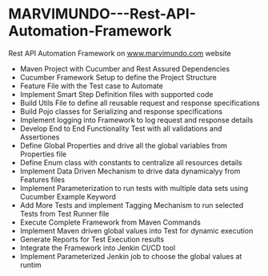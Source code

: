 # MARVIMUNDO---Rest-API-Automation-Framework
Rest API Automation Framework on www.marvimundo.com website



- Maven Project with Cucumber and Rest Assured Dependencies
- Cucumber Framework Setup to define the Project Structure
- Feature File with the Test case to Automate
- Implement Smart Step Definition files with supported code
- Build Utils File to define all reusable request and response specifications
- Build Pojo classes for Serializing and response specifications
- Implement logging into Framework to log request and response details
- Develop End to End Functionality Test with all validations and Assertiones
- Define Global Properties and drive all the global variables from Properties file
- Define Enum class with constants to centralize all resources details
- Implement Data Driven Mechanism to drive data dynamicalyy from Features files
- Implement Parameterization to run tests with multiple data sets using Cucumber         Example Keyword
- Add More Tests and implement Tagging Mechanism to run selected Tests from Test Runner   file
- Execute Complete Framework from Maven Commands
- Implement Maven driven global values into Test for dynamic execution
- Generate Reports for Test Execution results
- Integrate the Framework into Jenkin CI/CD tool
- Implement Parameterized Jenkin job to choose the global values at runtim
